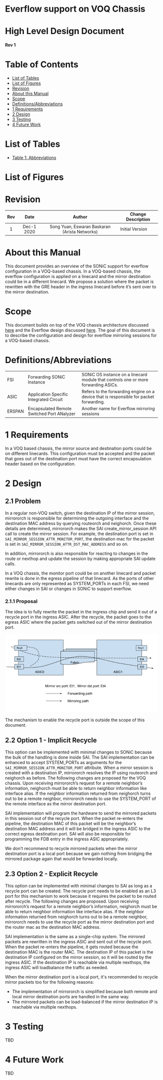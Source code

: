 # Everflow support on VOQ Chassis

# High Level Design Document
#### Rev 1

# Table of Contents
* [List of Tables](#list-of-tables)
* [List of Figures](#list-of-figures)
* [Revision](#revision)
* [About this Manual](#about-this-manual)
* [Scope](#scope)
* [Definitions/Abbreviations](#definitionsabbreviations)
* [1 Requirements](#1-requirements)
* [2 Design](#2-design)
* [3 Testing](#3-testing)
* [4 Future Work](#4-future-work)

# List of Tables
* [Table 1: Abbreviations](#definitionsabbreviations)

# List of Figures

# Revision
| Rev |     Date    |       Author       | Change Description |      
|:---:|:-----------:|:------------------:|--------------------|
| 1 | Dec-1 2020 | Song Yuan, Eswaran Baskaran (Arista Networks) | Initial Version |

# About this Manual

This document provides an overview of the SONiC support for everflow configuration in a VOQ-based chassis. In a VOQ-based chassis, the everflow configuration is applied on a linecard and the mirror destination could be in a different linecard. We propose a solution where the packet is rewritten with the GRE header in the ingress linecard before it’s sent over to the mirror destination. 

# Scope

This document builds on top of the VOQ chassis architecture discussed [here](https://github.com/sonic-net/SONiC/blob/master/doc/voq/architecture.md) and the Everflow design discussed [here](https://github.com/sonic-net/SONiC/wiki/Everflow-High-Level-Design#3138-mirror-api). The goal of this document is to describe the configuration and design for everflow mirroring sessions for a VOQ-based chassis.

# Definitions/Abbreviations

|      |                    |                                |
|------|--------------------|--------------------------------|
| FSI | Forwarding SONiC Instance | SONiC OS instance on a linecard module that controls one or more forwarding ASICs. |
| ASIC | Application Specific Integrated Circuit | Refers to the forwarding engine on a device that is responsible for packet forwarding. |
| ERSPAN | Encapsulated Remote Switched Port ANalyzer | Another name for Everflow mirroring sessions |

# 1 Requirements

In a VOQ based chassis, the mirror source and destination ports could be on different linecards. This configuration must be accepted and the packet that goes out of the destination port must have the correct encapsulation header based on the configuration.

# 2 Design

## 2.1 Problem

In a regular non-VOQ switch, given the destination IP of the mirror session, mirrororch is responsible for determining the outgoing interface and the destination MAC address by querying routeorch and neighorch. Once these details are determined, mirrororch makes the SAI create_mirror_session API call to create the mirror session. For example, the destination port is set in `SAI_MIRROR_SESSION_ATTR_MONITOR_PORT`, the destination mac for the packet is set in `SAI_MIRROR_SESSION_ATTR_DST_MAC_ADDRESS` and so on.

In addition, mirrororch is also responsible for reacting to changes in the route or nexthop and update the session by making appropriate SAI update calls.

In a VOQ chassis, the monitor port could be on another linecard and packet rewrite is done in the egress pipeline of that linecard. As the ports of other linecards are only represented as SYSTEM_PORTs in each FSI, we need either changes in SAI or changes in SONiC to support everflow.

### 2.1.1 Proposal

The idea is to fully rewrite the packet in the ingress chip and send it out of a recycle port in the ingress ASIC. After the recycle, the packet goes to the egress ASIC where the packet gets switched out of the mirror destination port.

![](../../images/voq/Everflow_voq.png)

The mechanism to enable the recycle port is outside the scope of this document.

## 2.2 Option 1 - Implicit Recycle

This option can be implemented with minimal changes to SONiC because the bulk of the handling is done inside SAI. The SAI implementation can be enhanced to accept SYSTEM_PORTs as arguments for the `SAI_MIRROR_SESSION_ATTR_MONITOR_PORT` attribute. When a mirror session is created with a destination IP, mirrororch resolves the IP using routeorch and neighorch as before. The following changes are proposed for the VOQ chassis.
Upon receiving mirrororch’s request for a remote neighbor’s information, neighorch must be able to return neighbor information like interface alias.
If the neighbor information returned from neighorch turns out to be a remote neighbor, mirrororch needs to use the SYSTEM_PORT of the remote interface as the mirror destination port.

SAI implementation will program the hardware to send the mirrored packets in this session out of the recycle port. When the packet re-enters the pipeline, the destination MAC of this packet will be the neighbor’s destination MAC address and it will be bridged in the ingress ASIC to the correct egress destination port. SAI will also be responsible for programming the FDB entry in the ingress ASIC appropriately.

We don't recommend to recycle mirrored packets when the mirror destination port is a local port because we gain nothing from bridging the mirrored package again that would be forwarded locally.

## 2.3 Option 2 - Explicit Recycle

This option can be implemented with minimal changes to SAI as long as a recycle port can be created. The recycle port needs to be enabled as an L3 port for this mechanism to work because it requires the packet to be routed after recycle. The following changes are proposed.
Upon receiving mirrororch’s request for a remote neighbor’s information, neighorch must be able to return neighbor information like interface alias.
If the neighbor information returned from neighorch turns out to be a remote neighbor, mirrororch needs to use the recycle port as the mirror destination port and the router mac as the destination MAC address.

SAI implementation is the same as a single-chip system. The mirrored packets are rewritten in the ingress ASIC and sent out of the recycle port. When the packet re-enters the pipeline, it gets routed because the destination MAC is the router MAC. The destination IP of this packet is the destination IP configured on the mirror session, so it will be routed by the ingress ASIC. If the destination IP is reachable via multiple nexthops, the ingress ASIC will loadbalance the traffic as needed.

When the mirror destination port is a local port, it's recommended to recycle mirror packets too for the following reasons:

- The implementation of mirrororch is simplified because both remote and local mirror destination ports are handled in the same way.
- The mirrored packets can be load-balanced if the mirror destination IP is reachable via multiple nexthops.

# 3 Testing
TBD

# 4 Future Work
TBD
